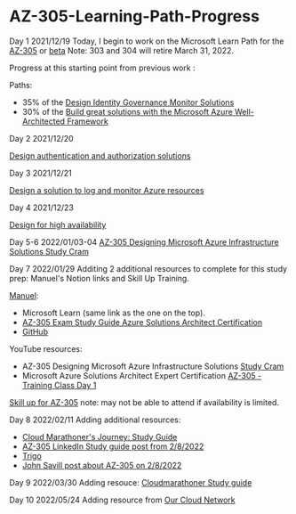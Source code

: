 # AZ-305-Learning-Path-Progress

Day 1 2021/12/19 Today, I begin to work on the Microsoft Learn Path for the [AZ-305](https://docs.microsoft.com/en-us/learn/certifications/azure-solutions-architect/)
or [beta](https://docs.microsoft.com/en-us/learn/certifications/exams/az-305) Note: 303 and 304 will retire March 31, 2022.

Progress at this starting point from previous work :

Paths:

* 35% of the [Design Identity Governance Monitor Solutions](https://docs.microsoft.com/en-us/learn/paths/design-identity-governance-monitor-solutions/) 
* 30% of the [Build great solutions with the Microsoft Azure Well-Architected Framework](https://docs.microsoft.com/en-us/learn/paths/azure-well-architected-framework/) 

Day 2 2021/12/20 

[Design authentication and authorization solutions](https://docs.microsoft.com/en-us/learn/modules/design-authentication-authorization-solutions/)

Day 3 2021/12/21

[Design a solution to log and monitor Azure resources](https://docs.microsoft.com/en-us/learn/modules/design-solution-to-log-monitor-azure-resources)

Day 4 2021/12/23 

[Design for high availability](https://docs.microsoft.com/en-us/learn/modules/design-for-high-availability/9-summary-resources) 

Day 5-6 2022/01/03-04
[AZ-305 Designing Microsoft Azure Infrastructure Solutions Study Cram](https://youtu.be/vq9LuCM4YP4)

Day 7 2022/01/29 Additing 2 additional resources to complete for this study prep: Manuel's Notion links and Skill Up Training.

[Manuel](https://dapper-cast-5d0.notion.site/AZ-305-Designing-Microsoft-Azure-Infrastructure-Solutions-beta-ce90928cf99a4d5499ac67bd2f3fc773):

* Microsoft Learn (same link as the one on the top).
* [AZ-305 Exam Study Guide Azure Solutions Architect Certification](https://www.thomasmaurer.ch/2021/10/az-305-study-guide-azure-solutions-architect/)
* [GitHub](https://github.com/MicrosoftLearning/AZ-305-DesigningMicrosoftAzureInfrastructureSolutions)

YouTube resources:

   * AZ-305 Designing Microsoft Azure Infrastructure Solutions [Study Cram](https://www.youtube.com/watch?v=vq9LuCM4YP4)
   * Microsoft Azure Solutions Architect Expert Certification [AZ-305 - Training Class Day 1](https://www.youtube.com/watch?v=YtLyZ32MxRU)

[Skill up for AZ-305](https://www.microsoft.com/partner-training/we/?n=AZ-305) note: may not be able to attend if availability is limited.


Day 8 2022/02/11 Adding additional resources: 

* [Cloud Marathoner's Journey: Study Guide](https://thecloudmarathoner.com/index.php/2022/02/11/study-guide-for-az-305-designing-microsoft-azure-infrastructure-solutions-part-1-design-a-governance-solution/) 
* [AZ-305 LinkedIn Study guide post from 2/8/2022](https://www.linkedin.com/posts/jasonzandri_exam-az-305-study-guide-activity-6897687813828026368-mqBj)
* [Trigo](https://www.linkedin.com/posts/tiagocosta_mctbuzz-azure-certification-activity-6896878339949506560-ndjA)
* [John Savill post about AZ-305 on 2/8/2022](https://www.linkedin.com/posts/john-savill_az-305-designing-microsoft-azure-infrastructure-activity-6896907778246504448-ZVCT)

Day 9 2022/03/30 Adding resouce: [Cloudmarathoner Study guide](https://thecloudmarathoner.com/index.php/2022/02/11/study-guide-for-az-305-designing-microsoft-azure-infrastructure-solutions-part-1-design-a-governance-solution/)

Day 10 2022/05/24 Adding resource from [Our Cloud Network](https://ourcloudnetwork.com/az305-exam/)
